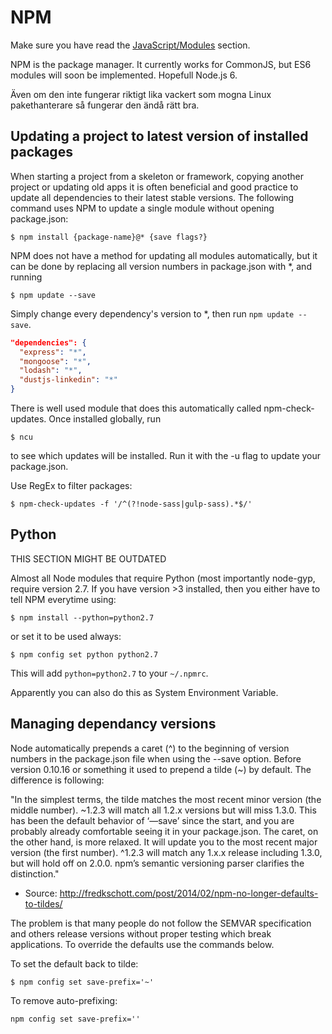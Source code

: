 # NPM

Make sure you have read the [JavaScript/Modules](../javascript/modules) section.

NPM is the package manager. It currently works for CommonJS, but ES6 modules will
soon be implemented. Hopefull Node.js 6.

Även om den inte fungerar riktigt lika
vackert som mogna Linux pakethanterare så fungerar den ändå rätt bra.

## Updating a project to latest version of installed packages

When starting a project from a skeleton or framework, copying another project
or updating old apps it is often beneficial and good practice to update all
dependencies to their latest stable versions.  The following command uses NPM
to update a single module without opening package.json:

```
$ npm install {package-name}@* {save flags?}
```

NPM does not have a method for updating all modules automatically, but it can
be done by replacing all version numbers in package.json with \*, and running

```
$ npm update --save
```

Simply change every dependency's version to \*, then run `npm update --save`.

```json
"dependencies": {
  "express": "*",
  "mongoose": "*",
  "lodash": "*",
  "dustjs-linkedin": "*"
}
```

There is well used module that does this automatically called npm-check-updates. Once installed globally, run

```
$ ncu
```

to see which updates will be installed. Run it with the -u flag to update your
package.json.

Use RegEx to filter packages:

```
$ npm-check-updates -f '/^(?!node-sass|gulp-sass).*$/'
```

## Python

THIS SECTION MIGHT BE OUTDATED

Almost all Node modules that require Python (most importantly node-gyp, require
version 2.7. If you have version >3 installed, then you either have to tell NPM
everytime using:

```
$ npm install --python=python2.7
```

or set it to be used always:

```
$ npm config set python python2.7
```

This will add `python=python2.7` to your `~/.npmrc`.

Apparently you can also do this as System Environment Variable.

## Managing dependancy versions

Node automatically prepends a caret (^) to the beginning of version numbers in
the package.json file when using the --save option. Before version 0.10.16 or
something it used to prepend a tilde (~) by default. The difference is
following:

"In the simplest terms, the tilde matches the most recent minor version (the
middle number). ~1.2.3 will match all 1.2.x versions but will miss 1.3.0. This
has been the default behavior of ‘—save’ since the start, and you are probably
already comfortable seeing it in your package.json. The caret, on the other
hand, is more relaxed. It will update you to the most recent major version (the
first number). ^1.2.3 will match any 1.x.x release including 1.3.0, but will
hold off on 2.0.0. npm’s semantic versioning parser clarifies the distinction."

+ Source: <http://fredkschott.com/post/2014/02/npm-no-longer-defaults-to-tildes/>

The problem is that many people do not follow the SEMVAR specification and
others release versions without proper testing which break applications. To
override the defaults use the commands below.

To set the default back to tilde:

```
$ npm config set save-prefix='~'
```

To remove auto-prefixing:

```
npm config set save-prefix=''
```
